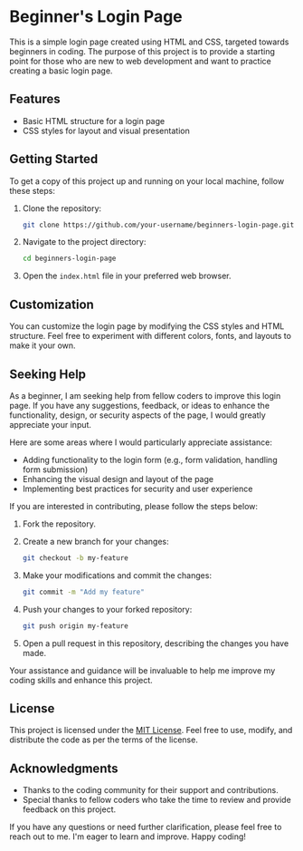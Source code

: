# Beginner's Login Page

This is a simple login page created using HTML and CSS, targeted towards beginners in coding. The purpose of this project is to provide a starting point for those who are new to web development and want to practice creating a basic login page.

## Features

- Basic HTML structure for a login page
- CSS styles for layout and visual presentation

## Getting Started

To get a copy of this project up and running on your local machine, follow these steps:

1. Clone the repository:

   ```bash
   git clone https://github.com/your-username/beginners-login-page.git
   ```

2. Navigate to the project directory:

   ```bash
   cd beginners-login-page
   ```

3. Open the `index.html` file in your preferred web browser.

## Customization

You can customize the login page by modifying the CSS styles and HTML structure. Feel free to experiment with different colors, fonts, and layouts to make it your own.

## Seeking Help

As a beginner, I am seeking help from fellow coders to improve this login page. If you have any suggestions, feedback, or ideas to enhance the functionality, design, or security aspects of the page, I would greatly appreciate your input.

Here are some areas where I would particularly appreciate assistance:

- Adding functionality to the login form (e.g., form validation, handling form submission)
- Enhancing the visual design and layout of the page
- Implementing best practices for security and user experience

If you are interested in contributing, please follow the steps below:

1. Fork the repository.
2. Create a new branch for your changes:

   ```bash
   git checkout -b my-feature
   ```

3. Make your modifications and commit the changes:

   ```bash
   git commit -m "Add my feature"
   ```

4. Push your changes to your forked repository:

   ```bash
   git push origin my-feature
   ```

5. Open a pull request in this repository, describing the changes you have made.

Your assistance and guidance will be invaluable to help me improve my coding skills and enhance this project.

## License

This project is licensed under the [MIT License](LICENSE). Feel free to use, modify, and distribute the code as per the terms of the license.

## Acknowledgments

- Thanks to the coding community for their support and contributions.
- Special thanks to fellow coders who take the time to review and provide feedback on this project.

If you have any questions or need further clarification, please feel free to reach out to me. I'm eager to learn and improve. Happy coding!

